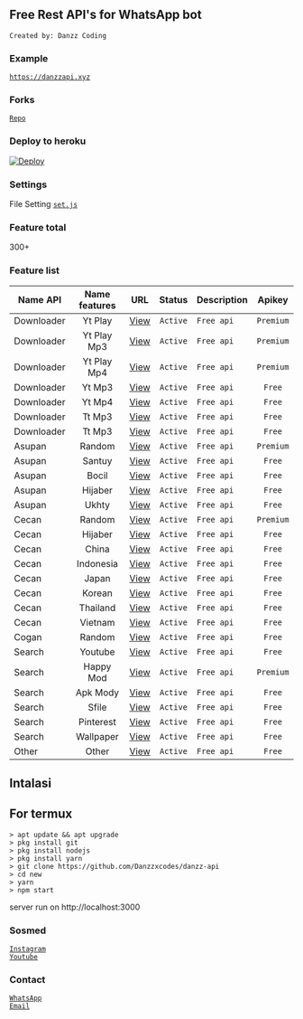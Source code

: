 ## Free Rest API's for WhatsApp bot
`Created by: Danzz Coding`

### Example
 [`https://danzzapi.xyz`](https://danzzapi.xyz)<br>

### Forks
 [`Repo`](https://github.com/Danzzxcodes/danzz-api/fork)<br>

### Deploy to heroku
[![Deploy](https://www.herokucdn.com/deploy/button.svg)](https://heroku.com/)

### Settings 
File Setting [`set.js`](https://github.com/Danzzxcodes/danzz-api/edit/master/set.js)<br>

### Feature total
300+

### Feature list

| Name API        | Name features | URL | Status  | Description | Apikey |
| --------------- |:----------:|:---:|:-------:|:----------|:------:|
| Downloader | Yt Play | [View](https://danzzapi.xyz/api/downloader/ytplay?query=TITLE&apikey=YOUR_APIKEY) | `Active` | `Free api` | `Premium` |
| Downloader | Yt Play Mp3 | [View](https://danzzapi.xyz/api/downloader/ytplaymp3?query=TITLE&apikey=YOUR_APIKEY) | `Active` | `Free api` | `Premium` |
| Downloader | Yt Play Mp4 | [View](https://danzzapi.xyz/api/downloader/ytplaymp4?query=TITLE&apikey=YOUR_APIKEY) | `Active` | `Free api` | `Premium` |
| Downloader | Yt Mp3 | [View](https://danzzapi.xyz/api/downloader/ytmp3?url=ENTER_URL&apikey=YOUR_APIKEY) | `Active` | `Free api` | `Free` |
| Downloader | Yt Mp4 | [View](https://danzzapi.xyz/api/downloader/ytmp4?url=ENTER_URL&apikey=YOUR_APIKEY) | `Active` | `Free api` | `Free` |
| Downloader | Tt Mp3 | [View](https://danzzapi.xyz/api/downloader/ttmp3?url=ENTER_URL&apikey=YOUR_APIKEY) | `Active` | `Free api` | `Free` |
| Downloader | Tt Mp3 | [View](https://danzzapi.xyz/api/downloader/ttmp4?url=ENTER_URL&apikey=YOUR_APIKEY) | `Active` | `Free api` | `Free` |
| Asupan | Random | [View](https://danzzapi.xyz/api/asupan/random?apikey=YOUR_APIKEY) | `Active` | `Free api` | `Premium` |
| Asupan | Santuy | [View](https://danzzapi.xyz/api/asupan/santuy?apikey=YOUR_APIKEY) | `Active` | `Free api` | `Free` |
| Asupan | Bocil | [View](https://danzzapi.xyz/api/asupan/bocil?apikey=YOUR_APIKEY) | `Active` | `Free api` | `Free` |
| Asupan | Hijaber | [View](https://danzzapi.xyz/api/asupan/hijaber?apikey=YOUR_APIKEY) | `Active` | `Free api` | `Free` |
| Asupan | Ukhty | [View](https://danzzapi.xyz/api/asupan/ukhty?apikey=YOUR_APIKEY) | `Active` | `Free api` | `Free` |
| Cecan | Random | [View](https://danzzapi.xyz/api/cecan/random?apikey=YOUR_APIKEY) | `Active` | `Free api` | `Premium` |
| Cecan | Hijaber | [View](https://danzzapi.xyz/api/cecan/hijaber?apikey=YOUR_APIKEY) | `Active` | `Free api` | `Free` |
| Cecan | China | [View](https://danzzapi.xyz/api/cecan/china?apikey=YOUR_APIKEY) | `Active` | `Free api` | `Free` |
| Cecan | Indonesia | [View](https://danzzapi.xyz/api/cecan/indonesia?apikey=YOUR_APIKEY) | `Active` | `Free api` | `Free` |
| Cecan | Japan | [View](https://danzzapi.xyz/api/cecan/japan?apikey=YOUR_APIKEY) | `Active` | `Free api` | `Free` |
| Cecan | Korean | [View](https://danzzapi.xyz/api/cecan/korea?apikey=YOUR_APIKEY) | `Active` | `Free api` | `Free` |
| Cecan | Thailand | [View](https://danzzapi.xyz/api/cecan/thailand?apikey=YOUR_APIKEY) | `Active` | `Free api` | `Free` |
| Cecan | Vietnam | [View](https://danzzapi.xyz/api/cecan/vietnam?apikey=YOUR_APIKEY) | `Active` | `Free api` | `Free` |
| Cogan | Random | [View](https://danzzapi.xyz/api/cogan/random?apikey=YOUR_APIKEY) | `Active` | `Free api` | `Free` |
| Search | Youtube | [View](https://danzzapi.xyz/api/search/youtube?query=TITLE&apikey=YOUR_APIKEY) | `Active` | `Free api` | `Free` |
| Search | Happy Mod | [View](https://danzzapi.xyz/api/search/happymod?url=ENTER_URL&apikey=YOUR_APIKEY) | `Active` | `Free api` | `Premium` |
| Search | Apk Mody | [View](https://danzzapi.xyz/api/search/apkmody?url=ENTER_URL&apikey=YOUR_APIKEY) | `Active` | `Free api` | `Free` |
| Search | Sfile | [View](https://danzzapi.xyz/api/search/sfile?url=ENTER_URL&apikey=YOUR_APIKEY) | `Active` | `Free api` | `Free` |
| Search | Pinterest | [View](https://danzzapi.xyz/api/search/pinterest?query=cecan&apikey=YOUR_APIKEY) | `Active` | `Free api` | `Free` |
| Search | Wallpaper | [View](https://danzzapi.xyz/api/search/wallpaper?query=hd&apikey=YOUR_APIKEY) | `Active` | `Free api` | `Free` |
| Other | Other | [View](https://danzzapi.xyz) | `Active` | `Free api` | `Free` |

## Intalasi
## For termux

```
> apt update && apt upgrade
> pkg install git
> pkg install nodejs
> pkg install yarn
> git clone https://github.com/Danzzxcodes/danzz-api
> cd new
> yarn
> npm start
```
server run on http://localhost:3000

### Sosmed

[`Instagram`](https://instagram.com/ramdani_real01)<br>
[`Youtube`](https://youtube.com/c/DanzzCoding)<br>

### Contact

[`WhatsApp`](https://wa.me/6289512545999)<br>
[`Email`](mailto:danzzcoding@gmail.com)<br>
